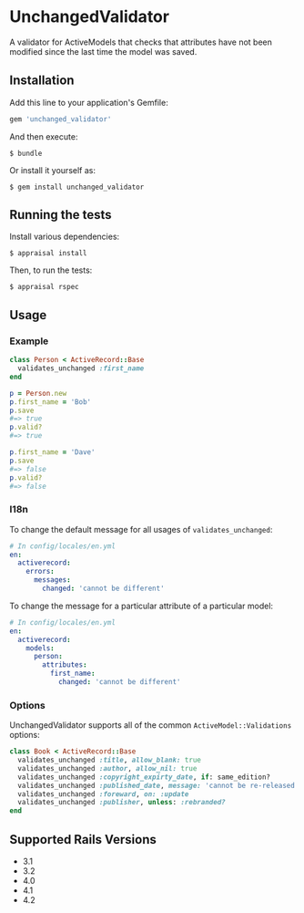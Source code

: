 # UnchangedValidator

A validator for ActiveModels that checks that attributes have not been
modified since the last time the model was saved.

## Installation

Add this line to your application's Gemfile:

```ruby
gem 'unchanged_validator'
```

And then execute:

    $ bundle

Or install it yourself as:

    $ gem install unchanged_validator

## Running the tests

Install various dependencies:

    $ appraisal install
    
Then, to run the tests:

    $ appraisal rspec

## Usage

### Example

```ruby
class Person < ActiveRecord::Base
  validates_unchanged :first_name
end

p = Person.new
p.first_name = 'Bob'
p.save
#=> true
p.valid?
#=> true

p.first_name = 'Dave'
p.save
#=> false
p.valid?
#=> false
```

### I18n

To change the default message for all usages of `validates_unchanged`:

```yaml
# In config/locales/en.yml
en:
  activerecord:
    errors:
      messages:
        changed: 'cannot be different'
```

To change the message for a particular attribute of a particular model:

```yaml
# In config/locales/en.yml
en:
  activerecord:
    models:
      person:
        attributes:
          first_name:
            changed: 'cannot be different'
```

### Options

UnchangedValidator supports all of the common `ActiveModel::Validations` options:

```ruby
class Book < ActiveRecord::Base
  validates_unchanged :title, allow_blank: true
  validates_unchanged :author, allow_nil: true
  validates_unchanged :copyright_expirty_date, if: same_edition?
  validates_unchanged :published_date, message: 'cannot be re-released'
  validates_unchanged :foreward, on: :update
  validates_unchanged :publisher, unless: :rebranded?
end
```
## Supported Rails Versions

* 3.1
* 3.2
* 4.0
* 4.1
* 4.2
